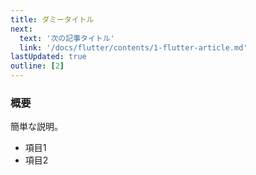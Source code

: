 ```yaml
---
title: ダミータイトル
next:
  text: '次の記事タイトル'
  link: '/docs/flutter/contents/1-flutter-article.md'
lastUpdated: true
outline: [2]
---
```


### 概要
簡単な説明。

- 項目1
- 項目2
